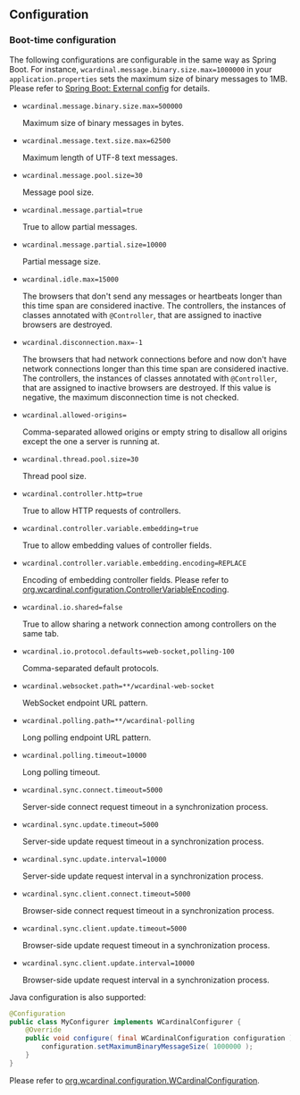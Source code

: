 ## Configuration

### Boot-time configuration

The following configurations are configurable in the same way as Spring Boot.
For instance, `wcardinal.message.binary.size.max=1000000` in your `application.properties` sets the maximum size of binary messages to 1MB.
Please refer to [Spring Boot: External config](http://docs.spring.io/spring-boot/docs/current/reference/htmlsingle/#boot-features-external-config) for details.

* `wcardinal.message.binary.size.max=500000`

  Maximum size of binary messages in bytes.

* `wcardinal.message.text.size.max=62500`

  Maximum length of UTF-8 text messages.

* `wcardinal.message.pool.size=30`

  Message pool size.

* `wcardinal.message.partial=true`

  True to allow partial messages.

* `wcardinal.message.partial.size=10000`

  Partial message size.

* `wcardinal.idle.max=15000`

  The browsers that don't send any messages or heartbeats longer than this time span are considered inactive.
  The controllers, the instances of classes annotated with `@Controller`, that are assigned to inactive browsers are destroyed.

* `wcardinal.disconnection.max=-1`

  The browsers that had network connections before and now don't have network connections longer than this time span are considered inactive.
  The controllers, the instances of classes annotated with `@Controller`, that are assigned to inactive browsers are destroyed.
  If this value is negative, the maximum disconnection time is not checked.

* `wcardinal.allowed-origins=`

  Comma-separated allowed origins or empty string to disallow all origins except the one a server is running at.

* `wcardinal.thread.pool.size=30`

  Thread pool size.

* `wcardinal.controller.http=true`

  True to allow HTTP requests of controllers.

* `wcardinal.controller.variable.embedding=true`

  True to allow embedding values of controller fields.

* `wcardinal.controller.variable.embedding.encoding=REPLACE`

  Encoding of embedding controller fields.
  Please refer to [org.wcardinal.configuration.ControllerVariableEncoding](../api/java/org/wcardinal/configuration/ControllerVariableEncoding.html).

* `wcardinal.io.shared=false`

  True to allow sharing a network connection among controllers on the same tab.

* `wcardinal.io.protocol.defaults=web-socket,polling-100`

  Comma-separated default protocols.

* `wcardinal.websocket.path=**/wcardinal-web-socket`

  WebSocket endpoint URL pattern.

* `wcardinal.polling.path=**/wcardinal-polling`

  Long polling endpoint URL pattern.

* `wcardinal.polling.timeout=10000`

  Long polling timeout.

* `wcardinal.sync.connect.timeout=5000`

  Server-side connect request timeout in a synchronization process.

* `wcardinal.sync.update.timeout=5000`

  Server-side update request timeout in a synchronization process.

* `wcardinal.sync.update.interval=10000`

  Server-side update request interval in a synchronization process.

* `wcardinal.sync.client.connect.timeout=5000`

  Browser-side connect request timeout in a synchronization process.

* `wcardinal.sync.client.update.timeout=5000`

  Browser-side update request timeout in a synchronization process.

* `wcardinal.sync.client.update.interval=10000`

  Browser-side update request interval in a synchronization process.

Java configuration is also supported:

```java
@Configuration
public class MyConfigurer implements WCardinalConfigurer {
	@Override
	public void configure( final WCardinalConfiguration configuration ) {
		configuration.setMaximumBinaryMessageSize( 1000000 );
	}
}
```

Please refer to [org.wcardinal.configuration.WCardinalConfiguration](../api/java/org/wcardinal/configuration/WCardinalConfiguration.html).
